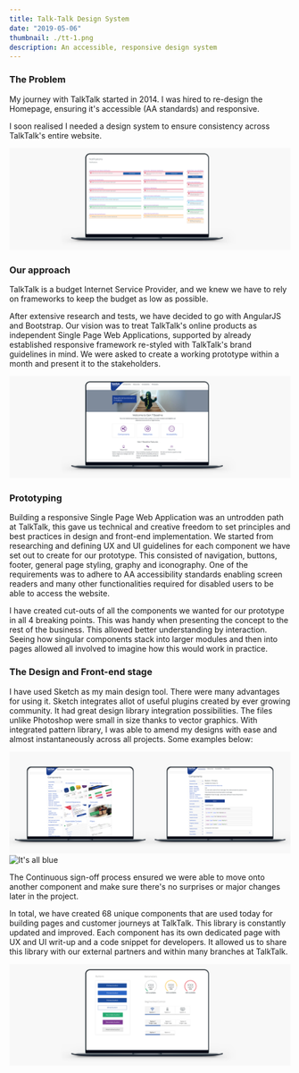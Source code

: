 ```yaml
---
title: Talk-Talk Design System
date: "2019-05-06"
thumbnail: ./tt-1.png
description: An accessible, responsive design system
---
```


### The Problem

My journey with TalkTalk started in 2014. I was hired to re-design the Homepage, ensuring it's accessible (AA standards) and responsive.

I soon realised I needed a design system to ensure consistency across TalkTalk's entire website.

<div class="kg-card kg-image-card kg-width-full">

![It's all blue](./tt-2.png)

</div>

### Our approach

TalkTalk is a budget Internet Service Provider, and we knew we have to rely on frameworks to keep the budget as low as possible.

After extensive research and tests, we have decided to go with AngularJS and Bootstrap. Our vision was to treat TalkTalk's online products as independent Single Page Web Applications, supported by already established responsive framework re-styled with TalkTalk's brand guidelines in mind. We were asked to create a working prototype within a month and present it to the stakeholders.

<div class="kg-card kg-image-card kg-width-full">

![It's all blue](./tt-3.png)

</div>

### Prototyping

Building a responsive Single Page Web Application was an untrodden path at TalkTalk, this gave us technical and creative freedom to set principles and best practices in design and front-end implementation. We started from researching and defining UX and UI guidelines for each component we have set out to create for our prototype. This consisted of navigation, buttons, footer, general page styling, graphy and iconography. One of the requirements was to adhere to AA accessibility standards enabling screen readers and many other functionalities required for disabled users to be able to access the website.

I have created cut-outs of all the components we wanted for our prototype in all 4 breaking points. This was handy when presenting the concept to the rest of the business. This allowed better understanding by interaction. Seeing how singular components stack into larger modules and then into pages allowed all involved to imagine how this would work in practice.

### The Design and Front-end stage

I have used Sketch as my main design tool. There were many advantages for using it. Sketch integrates allot of useful plugins created by ever growing community. It had great design library integration possibilities. The files unlike Photoshop were small in size thanks to vector graphics. With integrated pattern library, I was able to amend my designs with ease and almost instantaneously across all projects. Some examples below:

<div class="kg-card kg-image-card kg-width-full">

![It's all blue](./tt-4.png)
![It's all blue](./tt-5.png)

</div>

The Continuous sign-off process ensured we were able to move onto another component and make sure there's no surprises or major changes later in the project.

In total, we have created 68 unique components that are used today for building pages and customer journeys at TalkTalk. This library is constantly updated and improved. Each component has its own dedicated page with UX and UI writ-up and a code snippet for developers. It allowed us to share this library with our external partners and within many branches at TalkTalk.

<div class="kg-card kg-image-card kg-width-full">

![It's all blue](./tt-6.png)

</div>
